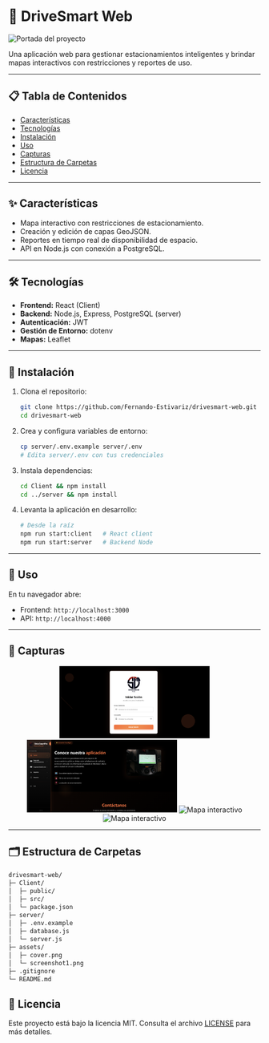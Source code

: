 # 🚗 DriveSmart Web

![Portada del proyecto](./assets/cover.png)

Una aplicación web para gestionar estacionamientos inteligentes y brindar mapas interactivos con restricciones y reportes de uso.

---

## 📋 Tabla de Contenidos

* [Características](#-características)
* [Tecnologías](#-tecnologías)
* [Instalación](#-instalación)
* [Uso](#-uso)
* [Capturas](#-capturas)
* [Estructura de Carpetas](#-estructura-de-carpetas)
* [Licencia](#-licencia)

---

## ✨ Características

* Mapa interactivo con restricciones de estacionamiento.
* Creación y edición de capas GeoJSON.
* Reportes en tiempo real de disponibilidad de espacio.
* API en Node.js con conexión a PostgreSQL.

---

## 🛠 Tecnologías

* **Frontend:** React (Client)
* **Backend:** Node.js, Express, PostgreSQL (server)
* **Autenticación:** JWT
* **Gestión de Entorno:** dotenv
* **Mapas:** Leaflet

---

## 🔧 Instalación

1. Clona el repositorio:

   ```bash
   git clone https://github.com/Fernando-Estivariz/drivesmart-web.git
   cd drivesmart-web
   ```

2. Crea y configura variables de entorno:

   ```bash
   cp server/.env.example server/.env
   # Edita server/.env con tus credenciales
   ```

3. Instala dependencias:

   ```bash
   cd Client && npm install
   cd ../server && npm install
   ```

4. Levanta la aplicación en desarrollo:

   ```bash
   # Desde la raíz
   npm run start:client   # React client
   npm run start:server   # Backend Node
   ```

---

## 🚀 Uso

En tu navegador abre:

* Frontend: `http://localhost:3000`
* API: `http://localhost:4000`

---

## 📸 Capturas

<p align="center">
  <img src="./assets/login.png" alt="Pantalla principal" width="300" />
  <img src="./assets/dashboard.png" alt="Mapa interactivo" width="300" />
  <img src="./assets/mapeadoestacionamientos.png.png" alt="Mapa interactivo" width="300" />
  <img src="./assets/REPORRTES.png" alt="Mapa interactivo" width="300" />
</p>

---

## 🗂 Estructura de Carpetas

```text
drivesmart-web/
├─ Client/
│  ├─ public/
│  ├─ src/
│  └─ package.json
├─ server/
│  ├─ .env.example
│  ├─ database.js
│  └─ server.js
├─ assets/
│  ├─ cover.png
│  └─ screenshot1.png
├─ .gitignore
└─ README.md
```

## 📄 Licencia

Este proyecto está bajo la licencia MIT. Consulta el archivo [LICENSE](./LICENSE) para más detalles.
